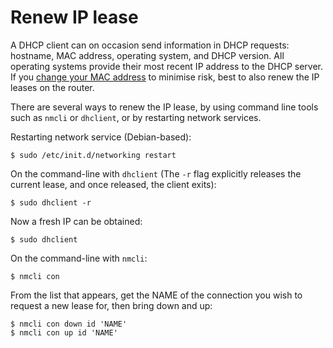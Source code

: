 # Renew IP lease 

A DHCP client can on occasion send information in DHCP requests: hostname, MAC address, operating system, and DHCP 
version. All operating systems provide their most recent IP address to the DHCP server. 
If you [change your MAC address](change-mac.md) to minimise risk, best to also renew the IP leases on the 
router.

There are several ways to renew the IP lease, by using command line tools such as `nmcli` or `dhclient`, or by restarting network services.

Restarting network service (Debian-based):

```
$ sudo /etc/init.d/networking restart
```

On the command-line with `dhclient` (The `-r` flag explicitly releases the current lease, and once released, the client exits):

```
$ sudo dhclient -r
```

Now a fresh IP can be obtained:

```
$ sudo dhclient
```

On the command-line with `nmcli`:

```
$ nmcli con
```

From the list that appears, get the NAME of the connection you wish to request a new lease for, then bring down and up:

```
$ nmcli con down id 'NAME'
$ nmcli con up id 'NAME'
```
